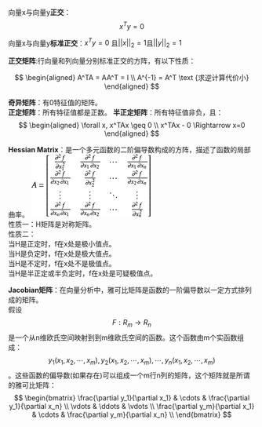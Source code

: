 向量x与向量y**正交**：$$x^Ty=0$$  

向量x与向量y**标准正交**：$x^Ty=0$ 且$||x||_2=1$且$||y||_2=1$    

**正交矩阵**:行向量和列向量分别标准正交的方阵，有以下性质：

$$
\begin{aligned}
A^TA = AA^T = I \\
A^{-1} = A^T  \text {求逆计算代价小}
\end{aligned}
$$

**奇异矩阵**：有0特征值的矩阵。  
**正定矩阵**：所有特征值都是正数。
**半正定矩阵**：所有特征值非负，且：  
$$
\begin{aligned}
\forall x, x^TAx \geq 0 \\
x^TAx - 0 \Rightarrow x=0
\end{aligned}
$$

**Hessian Matrix**：是一个多元函数的二阶偏导数构成的方阵，描述了函数的局部曲率。
![](/assets/images/1.png)  
性质一：H矩阵是对称矩阵。  
性质二：  
当H是正定时，f在x处是极小值点。  
当H是负定时，f在x处是极大值点。  
当H是不定时，f在x处不是极值点。  
当H是半正定或半负定时，f在x处是可疑极值点。  

**Jacobian矩阵**：在向量分析中，雅可比矩阵是函数的一阶偏导数以一定方式排列成的矩阵。  
假设$$F:R_m\rightarrow R_n$$是一个从n维欧氏空间映射到到m维欧氏空间的函数。这个函数由m个实函数组成：$$y_1(x_1,x_2,\cdots,x_m),y_2(x_1,x_2,\cdots,x_m),\cdots,y_n(x_1,x_2,\cdots,x_m)$$。这些函数的偏导数(如果存在)可以组成一个m行n列的矩阵，这个矩阵就是所谓的雅可比矩阵：
$$
\begin{bmatrix}
\frac{\partial y_1}{\partial x_1} & \cdots & \frac{\partial y_1}{\partial x_n} \\
\vdots & \ddots & \vdots \\
\frac{\partial y_m}{\partial x_1} & \cdots & \frac{\partial y_m}{\partial x_n} \\
\end{bmatrix}
$$
